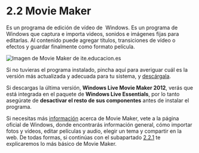 # 2.2 Movie Maker

Es un programa de edición de vídeo de  Windows. Es un programa de Windows que captura e importa videos, sonidos e imágenes fijas para editarlas. Al contenido puede agregar títulos, transiciones de vídeo o efectos y guardar finalmente como formato película.


![Imagen de Movie Maker de ite.educacion.es](http://www.ite.educacion.es/formacion/materiales/131/material/modulo_9/logo-2007.png "Imagen de Movie Maker")   


Si no tuvieras el programa instalado, pincha aquí para averiguar cuál es la versión más actualizada y adecuada para tu sistema, y [descárgala](http://windows.microsoft.com/es-es/windows/get-movie-maker-download "Página de descarga de Movie Maker").

Si descargas la última versión, **Windows Live Movie Maker 2012**, verás que está integrada en el paquete de **Windows Live Essentials**, por lo tanto asegúrate de **desactivar el resto de sus componentes** antes de instalar el programa.

Si necesitas más [información](http://windows.microsoft.com/es-es/windows-live/movie-maker#t1=web "Tutorial de Microsoft sobre Movie Maker") acerca de Movie Maker, vete a la página oficial de Windows, donde encontrarás información general, cómo importar fotos y vídeos, editar películas y audio, elegir un tema y compartir en la web. De todas formas, si continúas con el subapartado [2.2.1](221_imgenes_vdeos_y_sonidos.html) te explicaremos lo más básico de Movie Maker.

